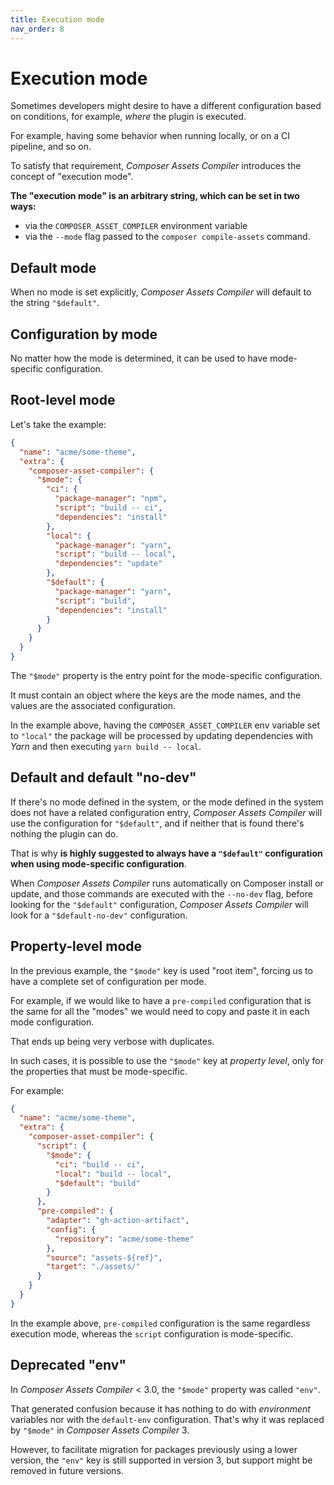 ```yaml
---
title: Execution mode
nav_order: 8
---
```


# Execution mode

Sometimes developers might desire to have a different configuration based on conditions, for example, _where_ the plugin is executed.

For example, having some behavior when running locally, or on a CI pipeline, and so on.

To satisfy that requirement, _Composer Assets Compiler_ introduces the concept of "execution mode".

**The "execution mode" is an arbitrary string, which can be set in two ways:**

- via the `COMPOSER_ASSET_COMPILER` environment variable
- via the `--mode` flag passed to the `composer compile-assets` command.



## Default mode

When no mode is set explicitly, _Composer Assets Compiler_ will default to the string `"$default"`.



## Configuration by mode

No matter how the mode is determined, it can be used to have mode-specific configuration.



## Root-level mode

Let's take the example:

```json
{
  "name": "acme/some-theme",
  "extra": {
    "composer-asset-compiler": {
      "$mode": {
        "ci": {
          "package-manager": "npm",
          "script": "build -- ci",
          "dependencies": "install"
        },
        "local": {
          "package-manager": "yarn",
          "script": "build -- local",
          "dependencies": "update"
        },
        "$default": {
          "package-manager": "yarn",
          "script": "build",
          "dependencies": "install"
        }
      }
    }
  }
}
```

The `"$mode"` property is the entry point for the mode-specific configuration.

It must contain an object where the keys are the mode names, and the values are the associated configuration.

In the example above, having the `COMPOSER_ASSET_COMPILER` env variable set to `"local"` the package will be processed by updating dependencies with _Yarn_ and then executing `yarn build -- local`.



## Default and default "no-dev"

If there's no mode defined in the system, or the mode defined in the system does not have a related configuration entry, _Composer Assets Compiler_ will use the configuration for `"$default"`, and if neither that is found there's nothing the plugin can do.

That is why **is highly suggested to always have a `"$default"` configuration when using mode-specific configuration**.

When _Composer Assets Compiler_ runs automatically on Composer install or update, and those commands are executed with the `--no-dev` flag, before looking for the `"$default"` configuration, _Composer Assets Compiler_ will look for a `"$default-no-dev"` configuration.



## Property-level mode

In the previous example, the `"$mode"` key is used "root item", forcing us to have a complete set of configuration per mode.

For example, if we would like to have a `pre-compiled` configuration that is the same for all the "modes" we would need to copy and paste it in each mode configuration.

That ends up being very verbose with duplicates.

In such cases, it is possible to use the `"$mode"` key at *property level*, only for the properties that must be mode-specific.

For example:

```json
{
  "name": "acme/some-theme",
  "extra": {
    "composer-asset-compiler": {
      "script": {
        "$mode": {
          "ci": "build -- ci",
          "local": "build -- local",
          "$default": "build"
        }
      },
      "pre-compiled": {
        "adapter": "gh-action-artifact",
        "config": {
          "repository": "acme/some-theme"
        },
        "source": "assets-${ref}",
        "target": "./assets/"
      }
    }
  }
}
```

In the example above, `pre-compiled` configuration is the same regardless execution mode, whereas the `script` configuration is mode-specific.



## Deprecated "env"

In _Composer Assets Compiler_ < 3.0, the `"$mode"` property was called `"env"`.

That generated confusion because it has nothing to do with _environment_ variables nor with the `default-env` configuration. That's why it was replaced by `"$mode"` in _Composer Assets Compiler_ 3.

However, to facilitate migration for packages previously using a lower version, the `"env"` key is still supported in version 3, but support might be removed in future versions.
